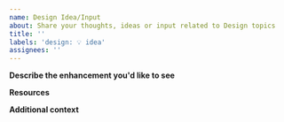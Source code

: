 ```yaml
---
name: Design Idea/Input
about: Share your thoughts, ideas or input related to Design topics
title: ''
labels: 'design: 💡 idea'
assignees: ''
---
```


**Describe the enhancement you'd like to see**
<!-- A clear and concise description of what you would like to talk about or happen, and why. -->

**Resources**
<!-- Add potentially links to publicly accessible Figma files, Drawings, wireframes, or whatever comes to your mind. -->

**Additional context**
<!-- Add any other context about the enhancement here. -->
